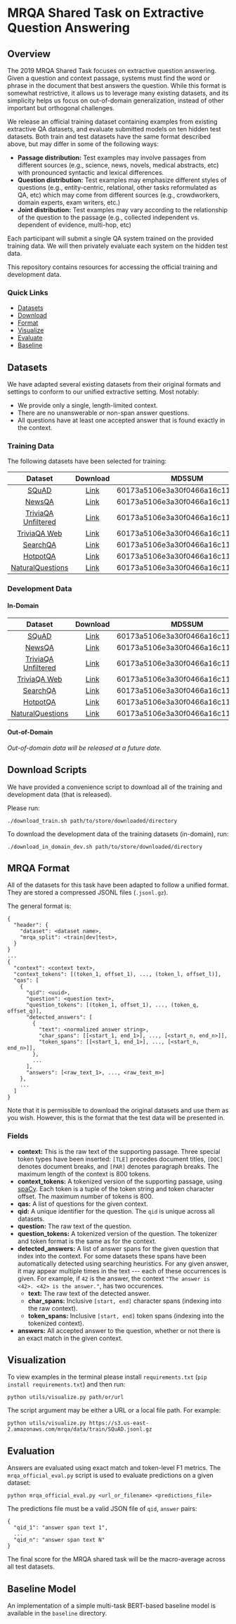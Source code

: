 # MRQA Shared Task on Extractive Question Answering

## Overview

The 2019 MRQA Shared Task focuses on extractive question answering. Given a question and context passage, systems must find the word or phrase in the document that best answers the question. While this format is somewhat restrictive, it allows us to leverage many existing datasets, and its simplicity helps us focus on out-of-domain generalization, instead of other important but orthogonal challenges.

We release an official training dataset containing examples from existing extractive QA datasets, and evaluate submitted models on ten hidden test datasets. Both train and test datasets have the same format described above, but may differ in some of the following ways:

- **Passage distribution:** Test examples may involve passages from different sources (e.g., science, news, novels, medical abstracts, etc) with pronounced syntactic and lexical differences.
- **Question distribution:** Test examples may emphasize different styles of questions (e.g., entity-centric, relational, other tasks reformulated as QA, etc) which may come from different sources (e.g., crowdworkers, domain experts, exam writers, etc.)
- **Joint distribution:** Test examples may vary according to the relationship of the question to the passage (e.g., collected independent vs. dependent of evidence, multi-hop, etc)

Each participant will submit a single QA system trained on the provided training data. We will then privately evaluate each system on the hidden test data.

This repository contains resources for accessing the official training and development data.

### Quick Links

- [Datasets](#datasets)
- [Download](#download-scripts)
- [Format](#dataset-format)
- [Visualize](#visualization)
- [Evaluate](#evaluation)
- [Baseline](#baseline-model)

## Datasets

We have adapted several existing datasets from their original formats and settings to conform to our unified extractive setting. Most notably:

- We provide only a single, length-limited context.
- There are no unanswerable or non-span answer questions.
- All questions have at least one accepted answer that is found exactly in the context.

### Training Data

The following datasets have been selected for training:

| Dataset | Download | MD5SUM | Examples |
| :-----: | :-------:| :----: | :------: |
| [SQuAD](https://arxiv.org/abs/1606.05250) | [Link](https://s3.us-east-2.amazonaws.com/mrqa/data/train/SQuAD.jsonl.gz) | 60173a5106e3a30f0466a16c1170d001 | 86,588 |
| [NewsQA](https://arxiv.org/abs/1611.09830) | [Link](https://s3.us-east-2.amazonaws.com/mrqa/data/train/NewsQA.jsonl.gz) | 60173a5106e3a30f0466a16c1170d001 | 86,588 |
| [TriviaQA Unfiltered](https://arxiv.org/abs/1705.03551) | [Link](https://s3.us-east-2.amazonaws.com/mrqa/data/train/TriviaQA-unfilt.jsonl.gz) | 60173a5106e3a30f0466a16c1170d001 | 86,588 |
| [TriviaQA Web](https://arxiv.org/abs/1705.03551) | [Link](https://s3.us-east-2.amazonaws.com/mrqa/data/train/TriviaQA-web.jsonl.gz) | 60173a5106e3a30f0466a16c1170d001 | 86,588 |
| [SearchQA](https://arxiv.org/abs/1704.05179) | [Link](https://s3.us-east-2.amazonaws.com/mrqa/data/train/SearchQA.jsonl.gz) | 60173a5106e3a30f0466a16c1170d001 | 86,588 |
| [HotpotQA](https://arxiv.org/abs/1809.09600) | [Link](https://s3.us-east-2.amazonaws.com/mrqa/data/train/HotpotQA.jsonl.gz) | 60173a5106e3a30f0466a16c1170d001 | 86,588 |
| [NaturalQuestions](https://ai.google/research/pubs/pub47761) | [Link](https://s3.us-east-2.amazonaws.com/mrqa/data/train/NaturalQuestionsShort.jsonl.gz) | 60173a5106e3a30f0466a16c1170d001 | 86,588 |

### Development Data

#### In-Domain

| Dataset | Download | MD5SUM | Examples |
| :-----: | :-------:| :----: | :------: |
| [SQuAD](https://arxiv.org/abs/1606.05250) | [Link](https://s3.us-east-2.amazonaws.com/mrqa/data/dev/SQuAD.jsonl.gz) | 60173a5106e3a30f0466a16c1170d001 | 86,588 |
| [NewsQA](https://arxiv.org/abs/1611.09830) | [Link](https://s3.us-east-2.amazonaws.com/mrqa/data/dev/NewsQA.jsonl.gz) | 60173a5106e3a30f0466a16c1170d001 | 86,588 |
| [TriviaQA Unfiltered](https://arxiv.org/abs/1705.03551) | [Link](https://s3.us-east-2.amazonaws.com/mrqa/data/dev/TriviaQA-unfilt.jsonl.gz) | 60173a5106e3a30f0466a16c1170d001 | 86,588 |
| [TriviaQA Web](https://arxiv.org/abs/1705.03551) | [Link](https://s3.us-east-2.amazonaws.com/mrqa/data/dev/TriviaQA-web.jsonl.gz) | 60173a5106e3a30f0466a16c1170d001 | 86,588 |
| [SearchQA](https://arxiv.org/abs/1704.05179) | [Link](https://s3.us-east-2.amazonaws.com/mrqa/data/dev/SearchQA.jsonl.gz) | 60173a5106e3a30f0466a16c1170d001 | 86,588 |
| [HotpotQA](https://arxiv.org/abs/1809.09600) | [Link](https://s3.us-east-2.amazonaws.com/mrqa/data/dev/HotpotQA.jsonl.gz) | 60173a5106e3a30f0466a16c1170d001 | 86,588 |
| [NaturalQuestions](https://ai.google/research/pubs/pub47761) | [Link](https://s3.us-east-2.amazonaws.com/mrqa/data/dev/NaturalQuestionsShort.jsonl.gz) | 60173a5106e3a30f0466a16c1170d001 | 86,588 |

#### Out-of-Domain

*Out-of-domain data will be released at a future date.*

## Download Scripts

We have provided a convenience script to download all of the training and development data (that is released).

Please run:
```
./download_train.sh path/to/store/downloaded/directory
```

To download the development data of the training datasets (in-domain), run:
```
./download_in_domain_dev.sh path/to/store/downloaded/directory
```

## MRQA Format

All of the datasets for this task have been adapted to follow a unified format. They are stored a compressed JSONL files (`.jsonl.gz`).

The general format is:

```
{
  "header": {
    "dataset": <dataset name>,
    "mrqa_split": <train|dev|test>,
  }
}
...
{
  "context": <context text>,
  "context_tokens": [(token_1, offset_1), ..., (token_l, offset_l)],
  "qas": [
    {
      "qid": <uuid>,
      "question": <question text>,
      "question_tokens": [(token_1, offset_1), ..., (token_q, offset_q)],
      "detected_answers": [
        {
          "text": <normalized answer string>,
          "char_spans": [[<start_1, end_1>], ..., [<start_n, end_n>]],
          "token_spans": [[<start_1, end_1>], ..., [<start_n, end_n>]],
        },
        ...
      ],
      "answers": [<raw_text_1>, ..., <raw_text_m>]
    },
    ...
  ]
}
```

Note that it is permissible to download the original datasets and use them as you wish. However, this is the format that the test data will be presented in.

### Fields

- **context:** This is the raw text of the supporting passage. Three special token types have been inserted: `[TLE]` precedes document titles, `[DOC]` denotes document breaks, and `[PAR]` denotes paragraph breaks. The maximum length of the context is 800 tokens.
- **context_tokens:** A tokenized version of the supporting passage, using [spaCy](spacy.io). Each token is a tuple of the token string and token character offset. The maximum number of tokens is 800.
- **qas:** A list of questions for the given context.
- **qid:** A unique identifier for the question. The `qid` is unique across all datasets.
- **question:** The raw text of the question.
- **question_tokens:** A tokenized version of the question. The tokenizer and token format is the same as for the context.
- **detected_answers:** A list of answer spans for the given question that index into the context. For some datasets these spans have been automatically detected using searching heuristics. For any given answer, it may appear multiple times in the text --- each of these occurrences is given. For example, if `42` is the answer, the context `"The answer is <42>. <42> is the answer."`, has two occurences.
  - **text:** The raw text of the detected answer.
  - **char_spans:** Inclusive `[start, end]` character spans (indexing into the raw context).
  - **token_spans:** Inclusive `[start, end]` token spans (indexing into the tokenized context).
- **answers:** All accepted answer to the question, whether or not there is an exact match in the given context.


## Visualization

To view examples in the terminal please install `requirements.txt` (`pip install requirements.txt`) and then run:
```
python utils/visualize.py path/or/url
```

The script argument may be either a URL or a local file path. For example:

```
python utils/visualize.py https://s3.us-east-2.amazonaws.com/mrqa/data/train/SQuAD.jsonl.gz
```

## Evaluation

Answers are evaluated using exact match and token-level F1 metrics. The `mrqa_official_eval.py` script is used to evaluate predictions on a given dataset:

```
python mrqa_official_eval.py <url_or_filename> <predictions_file>
```

The predictions file must be a valid JSON file of `qid`, `answer` pairs:

```
{
  "qid_1": "answer span text 1",
  ...
  "qid_n": "answer span text N"
}
```

The final score for the MRQA shared task will be the macro-average across all test datasets.

## Baseline Model

An implementation of a simple multi-task BERT-based baseline model is available in the `baseline` directory. 
